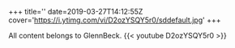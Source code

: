+++
title=''
date=2019-03-27T14:12:55Z
cover='https://i.ytimg.com/vi/D2ozYSQY5r0/sddefault.jpg'
+++

All content belongs to GlennBeck.
{{< youtube D2ozYSQY5r0 >}}
